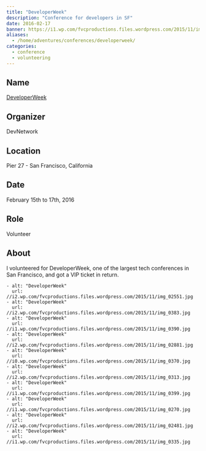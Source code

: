 ```yaml
---
title: "DeveloperWeek"
description: "Conference for developers in SF"
date: 2016-02-17
banner: https://i1.wp.com/fvcproductions.files.wordpress.com/2015/11/img_0270.jpg
aliases:
  - /home/adventures/conferences/developerweek/
categories:
  - conference
  - volunteering
---
```


## Name

[DeveloperWeek](https://developerweek.com "DeveloperWeek")

## Organizer

DevNetwork

## Location

Pier 27 - San Francisco, California

## Date

February 15th to 17th, 2016

## Role

Volunteer

## About

I volunteered for DeveloperWeek, one of the largest tech conferences in San Francisco, and got a VIP ticket in return.

    - alt: "DeveloperWeek"
      url: //i2.wp.com/fvcproductions.files.wordpress.com/2015/11/img_02551.jpg
    - alt: "DeveloperWeek"
      url: //i2.wp.com/fvcproductions.files.wordpress.com/2015/11/img_0383.jpg
    - alt: "DeveloperWeek"
      url: //i1.wp.com/fvcproductions.files.wordpress.com/2015/11/img_0390.jpg
    - alt: "DeveloperWeek"
      url: //i2.wp.com/fvcproductions.files.wordpress.com/2015/11/img_02881.jpg
    - alt: "DeveloperWeek"
      url: //i0.wp.com/fvcproductions.files.wordpress.com/2015/11/img_0370.jpg
    - alt: "DeveloperWeek"
      url: //i2.wp.com/fvcproductions.files.wordpress.com/2015/11/img_0313.jpg
    - alt: "DeveloperWeek"
      url: //i1.wp.com/fvcproductions.files.wordpress.com/2015/11/img_0399.jpg
    - alt: "DeveloperWeek"
      url: //i1.wp.com/fvcproductions.files.wordpress.com/2015/11/img_0270.jpg
    - alt: "DeveloperWeek"
      url: //i2.wp.com/fvcproductions.files.wordpress.com/2015/11/img_02481.jpg
    - alt: "DeveloperWeek"
      url: //i1.wp.com/fvcproductions.files.wordpress.com/2015/11/img_0335.jpg
